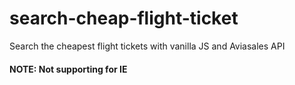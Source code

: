 # search-cheap-flight-ticket
Search the cheapest flight tickets with vanilla JS and Aviasales API

#### NOTE: Not supporting for IE
